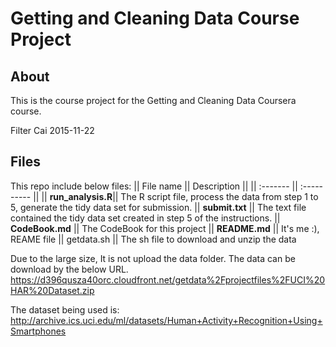 # Getting and Cleaning Data Course Project
## About
This is the course project for the Getting and Cleaning Data Coursera course. 

Filter Cai
2015-11-22

## Files
This repo include below files:
|| File name || Description ||
|| :-------  || :---------- ||
|| **run\_analysis.R**|| The R script file, process the data from step 1 to 5, generate the tidy data set for submission.
|| **submit.txt**     || The text file contained the tidy data set created in step 5 of the instructions.
|| **CodeBook.md**    || The CodeBook for this project
|| **README.md**      || It's me :),  REAME file
|| getdata.sh         || The sh file to download and unzip the data 

Due to the large size, It is not upload the data folder. The data can be download by the below URL.
https://d396qusza40orc.cloudfront.net/getdata%2Fprojectfiles%2FUCI%20HAR%20Dataset.zip 

The dataset being used is: http://archive.ics.uci.edu/ml/datasets/Human+Activity+Recognition+Using+Smartphones 

